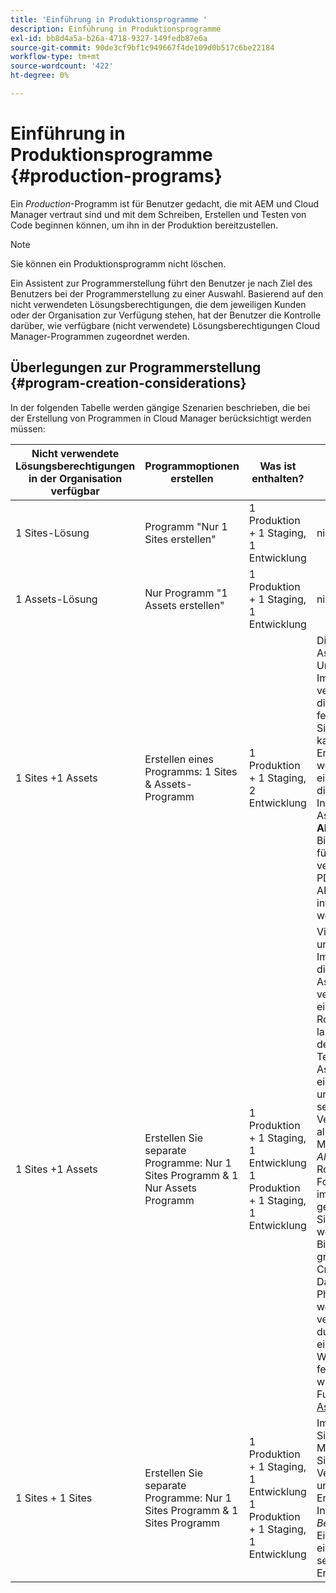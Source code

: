 ```yaml
---
title: 'Einführung in Produktionsprogramme '
description: Einführung in Produktionsprogramme
exl-id: bb8d4a5a-b26a-4718-9327-149fedb87e6a
source-git-commit: 90de3cf9bf1c949667f4de109d0b517c6be22184
workflow-type: tm+mt
source-wordcount: '422'
ht-degree: 0%

---
```


# Einführung in Produktionsprogramme {#production-programs}

Ein *Production*-Programm ist für Benutzer gedacht, die mit AEM und Cloud Manager vertraut sind und mit dem Schreiben, Erstellen und Testen von Code beginnen können, um ihn in der Produktion bereitzustellen.

>[!NOTE]
>Sie können ein Produktionsprogramm nicht löschen.

Ein Assistent zur Programmerstellung führt den Benutzer je nach Ziel des Benutzers bei der Programmerstellung zu einer Auswahl. Basierend auf den nicht verwendeten Lösungsberechtigungen, die dem jeweiligen Kunden oder der Organisation zur Verfügung stehen, hat der Benutzer die Kontrolle darüber, wie verfügbare (nicht verwendete) Lösungsberechtigungen Cloud Manager-Programmen zugeordnet werden.

## Überlegungen zur Programmerstellung {#program-creation-considerations}

In der folgenden Tabelle werden gängige Szenarien beschrieben, die bei der Erstellung von Programmen in Cloud Manager berücksichtigt werden müssen:

| Nicht verwendete Lösungsberechtigungen in der Organisation verfügbar | Programmoptionen erstellen | Was ist enthalten? | Verwendung und andere Aspekte |
|--- |--- |--- |--- |
| 1 Sites-Lösung | Programm &quot;Nur 1 Sites erstellen&quot; | 1 Produktion + 1 Staging, 1 Entwicklung | nicht vorhanden |
| 1 Assets-Lösung | Nur Programm &quot;1 Assets erstellen&quot; | 1 Produktion + 1 Staging, 1 Entwicklung | nicht vorhanden |
| 1 Sites +1 Assets | Erstellen eines Programms: 1 Sites &amp; Assets-Programm | 1 Produktion + 1 Staging, 2 Entwicklung | Die meisten digitalen Assets werden zur Unterstützung der Sites-Implementierung verwendet. Die meisten digitalen Assets sind fertig und können über Sites für kanalübergreifende Erlebnisse verwendet werden. In der Regel ist ein einzelnes Team für die Verwaltung von Inhalten für Sites und Assets verantwortlich. **Allgemeine Beispiele**: Bilder, die hauptsächlich für eine Website verwendet werden. PDFs, die über ein in AEM Sites erstelltes internes Portal verteilt werden. |
| 1 Sites +1 Assets | Erstellen Sie separate Programme: Nur 1 Sites Programm &amp; 1 Nur Assets Programm | 1 Produktion + 1 Staging, 1 Entwicklung<br> 1 Produktion + 1 Staging, 1 Entwicklung | Viele digitale Assets unterstützen die Sites-Implementierung nicht direkt. Die verwalteten Assets befinden sich in verschiedenen Status, einschließlich der Rohdateitypen und der laufenden Arbeiten. Ein dediziertes Kreativ-Team verwaltet digitale Assets über seinen eigenen Lebenszyklus und verfügt über separate Workflows und Veröffentlichungszyklen als das Sites Content Management-Team. *Allgemeine Beispiele*: Rohbilder aus einem Foto-Shooting werden im Assets-Programm gespeichert und in der Sites-Implementierung werden nur ausgewählte Bilder verwendet. Eine große Anzahl von Creative Cloud-Dateitypen wie Photoshop und Illustrator werden in AEM Assets verwaltet und durchlaufen ihren eigenen Genehmigungs-Workflow, bevor ein fertiges Asset generiert wird. Zu nutzende Funktionen: [Connected Assets](https://experienceleague.adobe.com/docs/experience-manager-cloud-service/assets/admin/use-assets-across-connected-assets-instances.html?lang=en#overview-of-connected-assets) |
| 1 Sites + 1 Sites | Erstellen Sie separate Programme: Nur 1 Sites Programm &amp; 1 Sites Programm | 1 Produktion + 1 Staging, 1 Entwicklung<br>1 Produktion + 1 Staging, 1 Entwicklung | Implementierungen von Sites mit mehreren Mandanten. Mehrere Sites mit einem eigenen Veröffentlichungszeitplan und dedizierten Entwicklungs- und Inhaltsteams. *Allgemeine Beispiele*: Zwei Einzelhandelsmarken mit eigenen Websites und separaten Entwicklungsteams |
